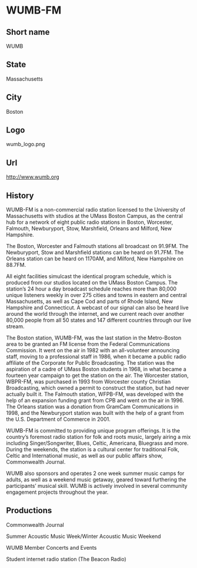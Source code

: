# WUMB-FM

## Short name

WUMB

## State

Massachusetts

## City

Boston

## Logo

wumb\_logo.png

## Url

http://www.wumb.org

## History

WUMB-FM is a non-commercial radio station licensed to the University
of Massachusetts with studios at the UMass Boston Campus, as the central hub for
a network of eight public radio stations in Boston, Worcester, Falmouth, Newburyport,
Stow, Marshfield, Orleans and Milford, New Hampshire. 

The Boston, Worcester
and Falmouth stations all broadcast on 91.9FM.  The Newburyport, Stow and Marshfield
stations can be heard on 91.7FM. The Orleans station can be heard on 1170AM, and
Milford, New Hampshire on 88.7FM.

All eight facilities simulcast the identical
program schedule, which is produced from our studios located on the UMass Boston
Campus.  The station’s 24 hour a day broadcast schedule reaches more than 80,000
unique listeners weekly in over 275 cities and towns in eastern and central Massachusetts,
as well as Cape Cod and parts of Rhode Island, New Hampshire and Connecticut.
A webcast of our signal can also be heard live around the world through the
internet, and we current reach over another 80,000 people from all 50 states and
147 different countries through our live stream.

The Boston station, WUMB-FM,
was the last station in the Metro-Boston area to be granted an FM license from
the Federal Communications Commission.  It went on the air in 1982 with an all-volunteer
announcing staff, moving to a professional staff in 1986, when it became a public
radio affiliate of the Corporate for Public Broadcasting.  The station was the
aspiration of a cadre of UMass Boston students in 1968, in what became a fourteen
year campaign to get the station on the air.  The Worcester station, WBPR-FM,
was purchased in 1993 from Worcester county Christian Broadcasting, which owned
a permit to construct the station, but had never actually built it.  The Falmouth
station, WFPB-FM, was developed with the help of an expansion funding grant from
CPB and went on the air in 1996.  The Orleans station was a donation from GramCam
Communications in 1998, and the Newburyport station was built with the help of
a grant from the U.S. Department of Commerce in 2001.

WUMB-FM is committed to
providing unique program offerings.  It is the country’s foremost radio station
for folk and roots music, largely airing a mix including Singer/Songwriter, Blues,
Celtic, Americana, Bluegrass and more.  During the weekends, the station is a
cultural center for traditional Folk, Celtic and International music, as well
as our public affairs show, Commonwealth Journal.

WUMB also sponsors and operates
2 one week summer music camps for adults, as well as a weekend music getaway, geared toward furthering the participants’ musical skill.   WUMB is actively
involved in several community engagement projects throughout the year.


## Productions

Commonwealth Journal

Summer Acoustic Music Week/Winter Acoustic
Music Weekend

WUMB Member Concerts and Events

Student internet radio station
(The Beacon Radio)

